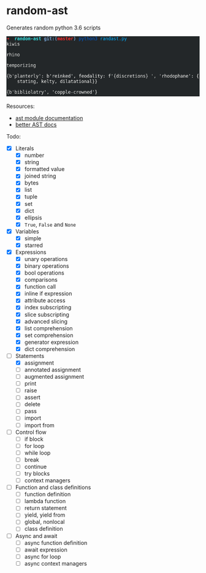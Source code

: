 # random-ast

Generates random python 3.6 scripts

![random-ast screenshot](screenshot.png)

Resources:

* [ast module documentation](https://docs.python.org/3/library/ast.html)
* [better AST docs](https://greentreesnakes.readthedocs.io/en/latest/)

Todo:

* [x] Literals
    * [x] number
    * [x] string
    * [x] formatted value
    * [x] joined string
    * [x] bytes
    * [x] list
    * [x] tuple
    * [x] set
    * [x] dict
    * [x] ellipsis
    * [x] `True`, `False` and `None`
* [x] Variables
    * [x] simple
    * [x] starred
* [x] Expressions
    * [x] unary operations
    * [x] binary operations
    * [x] bool operations
    * [x] comparisons
    * [x] function call
    * [x] inline if expression
    * [x] attribute access
    * [x] index subscripting
    * [x] slice subscripting
    * [x] advanced slicing
    * [x] list comprehension
    * [x] set comprehension
    * [x] generator expression
    * [x] dict comprehension
* [ ] Statements
    * [x] assignment
    * [ ] annotated assignment
    * [ ] augmented assignment
    * [ ] print
    * [ ] raise
    * [ ] assert
    * [ ] delete
    * [ ] pass
    * [ ] import
    * [ ] import from
* [ ] Control flow
    * [ ] if block
    * [ ] for loop
    * [ ] while loop
    * [ ] break
    * [ ] continue
    * [ ] try blocks
    * [ ] context managers
* [ ] Function and class definitions
    * [ ] function definition
    * [ ] lambda function
    * [ ] return statement
    * [ ] yield, yield from
    * [ ] global, nonlocal
    * [ ] class definition
* [ ] Async and await
    * [ ] async function definition
    * [ ] await expression
    * [ ] async for loop
    * [ ] async context managers
